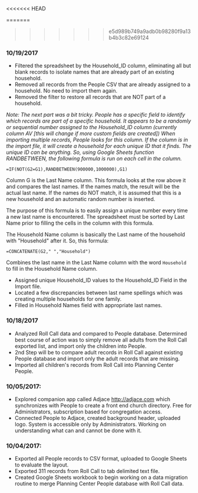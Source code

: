 <<<<<<< HEAD

=======
>>>>>>> e5d989b749a9adb0b98280f9a13b4b3c82e69124
### 10/19/2017

- Filtered the spreadsheet by the Household_ID column, eliminating all but blank records to isolate names that are already part of an existing household.
- Removed all records from the People CSV that are already assigned to a household.  No need to import them again.
- Removed the filter to restore all records that are NOT part of a household.

_Note: The next part was a bit tricky.  People has a specific field to identify which records are part of a specific household.  It appears to be a randomly or sequential number assigned to the Household_ID column (currently column AV [this will change if more custom fields are created])  When importing multiple records, People looks for this column.  If the column is in the import file, it will create a household for each unique ID that it finds.  The unique ID can be anything.  So, using Google Sheets function RANDBETWEEN, the following formula is run on each cell in the column._  

`=IF(NOT(G2=G1),RANDBETWEEN(900000,1000000),G1)`

Column G is the Last Name column.  This formula looks at the row above it and compares the last names.  If the names match, the result will be the actual last name.  If the names do NOT match, it is assumed that this is a new household and an automatic random number is inserted.

The purpose of this formula is to easily assign a unique number every time a new last name is encountered.  The spreadsheet must be sorted by Last Name prior to filling the cells in the column with this formula.

The Household Name column is basically the Last name of the household with "Household" after it.  So, this formula:

`=CONCATENATE(G2," ","Household")`

Combines the last name in the Last Name column with the word `Household` to fill in the Household Name column.

- Assigned unique Household_ID values to the Household_ID Field in the Import file.
- Located a few discrepancies between last name spellings which was creating multiple households for one family.
- Filled in Household Names field with appropriate last names.

### 10/18/2017

- Analyzed Roll Call data and compared to People database.  Determined best course of action was to simply remove all adults from the Roll Call exported list, and import only the children into People.
- 2nd Step will be to compare adult records in Roll Call against existing People database and import only the adult records that are missing.
- Imported all children's records from Roll Call into Planning Center People.

### 10/05/2017:  

- Explored companion app called Adjace <http://adjace.com> which synchronizes with People to create a front end church directory.  Free for Administrators, subscription based for congregation access.
- Connected People to Adjace, created background header, uploaded logo.  System is accessible only by Administrators.  Working on understanding what can and cannot be done with it.  

### 10/04/2017:  

- Exported all People records to CSV format, uploaded to Google Sheets to evaluate the layout.
- Exported 311 records from Roll Call to tab delimited text file.
- Created Google Sheets workbook to begin working on a data migration routine to merge Planning Center People database with Roll Call data.
